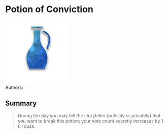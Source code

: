 # Potion of Conviction
<img src="https://raw.githubusercontent.com/yoyosource/BOTC-HomeBrew/master/Potion/Blue/Potion of Conviction/image.png" alt="drawing" width="200"/>\
Authors: 

## Summary
> During the day you may tell the storyteller (publicly or privately) that you want to break this potion; your vote count secretly increases by 1 till dusk.

